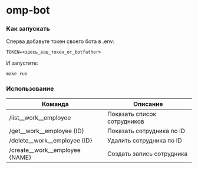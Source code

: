# omp-bot

### Как запускать

Сперва добавьте токен своего бота в .env:

```
TOKEN=<здесь_ваш_токен_от_botfather>
```

И запустите:

```
make run
```

### Использование

| Команда  | Описание  |
| ------------ | ------------ |
| /list__work__employee  | Показать список сотрудников  |
| /get__work__employee {ID}  | Показать сотрудника по ID  |
| /delete__work__employee {ID}  | Удалить сотрудника по ID  |
| /create__work__employee {NAME} | Создать запись сотрудника  |
